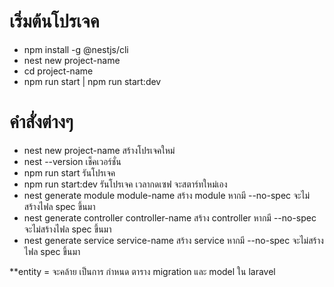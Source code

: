 # เริ่มต้นโปรเจค
- npm install -g @nestjs/cli
- nest new project-name
- cd project-name
- npm run start | npm run start:dev

# คำสั่งต่างๆ 
- nest new project-name                         สร้างโปรเจคใหม่
- nest --version                                เช็คเวอร์ชั่น
- npm run start                                 รันโปรเจค
- npm run start:dev                             รันโปรเจค เวลากดเซฟ จะสตาร์ทใหม่เอง
- nest generate module module-name              สร้าง module หากมี --no-spec จะไม่สร้างไฟล spec ขึ้นมา 
- nest generate controller controller-name      สร้าง controller หากมี --no-spec จะไม่สร้างไฟล spec ขึ้นมา 
- nest generate service service-name            สร้าง service หากมี --no-spec จะไม่สร้างไฟล spec ขึ้นมา 

**entity = จะคล้าย เป็นการ กำหนด ตาราง migration และ model ใน laravel

 